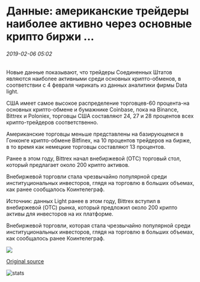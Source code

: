 # Данные: американские трейдеры наиболее активно через основные крипто биржи ...

###### 2019-02-06 05:02

Новые данные показывают, что трейдеры Соединенных Штатов являются наиболее активными среди основных крипто-обменов, в соответствии с 4 февраля чирикать из данных аналитики фирмы Data light.

США имеет самое высокое распределение торговцев-60 процента-на основных крипто-обмене и бумажнике Coinbase, пока на Binance, Bittrex и Poloniex, торговцы США составляют 24, 27 и 28 процентов всех крипто-трейдеров соответственно.

Американские торговцы меньше представлены на базирующемся в Гонконге крипто-обмене Bitfinex, на 10 процентов трейдеров на бирже, в то время как немецкие торговцы составляют 13 процентов.

Ранее в этом году, Bittrex начал внебиржевой (OTC) торговый стол, который предлагает около 200 крипто активов.

Внебиржевой торговли стала чрезвычайно популярной среди институциональных инвесторов, глядя на торговлю в больших объемах, как ранее сообщалось Коинтелеграф.

Источник: данных Light ранее в этом году, Bittrex вступил в внебиржевой (OTC) рынка, который предложил около 200 крипто активы для инвесторов на их платформе.

Внебиржевой торговли, которая стала чрезвычайно популярной среди институциональных инвесторов, глядя на торговлю в больших объемах, как сообщалось ранее Коинтелеграф.

![](https://s3.cointelegraph.com/storage/uploads/view/4d9ef338db17af4351f6b8b839525129.png)

[Original source](https://cointelegraph.com/news/data-us-traders-most-active-across-major-crypto-exchanges)

![stats](https://c.statcounter.com/11760860/0/a89fa40b/1/ "stats")